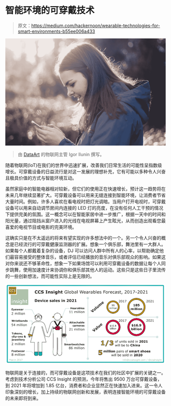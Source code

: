 # 智能环境的可穿戴技术

> 原文：<https://medium.com/hackernoon/wearable-technologies-for-smart-environments-b55ee006a433>

![](img/09a54709f72794ebd2147ca66ff06ba8.png)

> 由 [DataArt](https://www.dataart.com/industry/iot-and-m2m-solutions?utm_source=medium&utm_medium=social&utm_campaign=i-spring-2018) 的物联网主管 Igor Ilunin 撰写。

随着物联网(IoT)在我们的世界中迅速扩展，改善我们日常生活的可能性呈指数级增长。可穿戴设备的日益流行是对这一发展的理想补充，它有可能以多种令人兴奋且极具价值的方式与智能环境互动。

虽然家庭中的智能电器相对较新，但它们的使用正在快速增长，预计这一趋势将在未来几年继续显著扩大。可穿戴设备可以用来无缝连接到智能环境，让消费者节省大量时间。例如，许多人喜欢在看电视时把灯光调暗。当用户打开电视时，可穿戴设备可以用来自动调节房间内连接的 LED 灯的亮度，在没有任何人工干预的情况下提供完美的氛围。这一概念可以在智能家居中进一步推广，根据一天中的时间和阳光量，通过阻挡从窗户进入的光线在电视屏幕上产生眩光，从而创造出观看您最喜爱的电视节目或电影的完美环境。

这确实只是在不太遥远的将来有望实现的许多想法中的一个。另一个令人兴奋的概念是已经流行的可穿戴健康监测器的扩展。想象一个俱乐部，舞池里有一大群人。如果每个人都戴着复杂的设备，DJ 可以访问人群中所有人的心率，以帮助确定他们最容易接受的整体音乐，或者评估已经播放的音乐对俱乐部观众的影响。如果这对你来说还不够革命性，想象一下如果场馆可以利用可穿戴设备的数据让每个人同步跳舞，使用加速度计来协调你和俱乐部其他人的运动。这些只是这些日子里流传的一些创新想法，而可能性实际上是无限的。

![](img/54afc63e81e8826586ab17bfd0e1b431.png)

物联网是关于连接的，而可穿戴设备是这项技术在我们的社区中扩展的关键之一。考虑到技术分析公司 CCS Insight 的预测，今年将售出 9500 万台可穿戴设备，到 2021 年将增加到 1.85 亿台，消费者和企业显然正在快速加入进来。这一令人印象深刻的增长，加上持续的物联网创新和发展，表明连接智能环境的可穿戴设备的未来即将到来。
